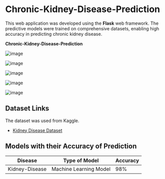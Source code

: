 # Chronic-Kidney-Disease-Prediction

This web application was developed using the **Flask** web framework. The predictive models were trained on comprehensive datasets, enabling high accuracy in predicting chronic kidney disease. 

**Chronic-Kidney-Disease-Prediction**

![image](https://user-images.githubusercontent.com/62790398/125474693-082d87df-953e-43d2-b175-08afd43ec9b0.png)

![image](https://user-images.githubusercontent.com/62790398/125474884-71a047bf-2648-49ff-816d-907b1dc2b68a.png)

![image](https://user-images.githubusercontent.com/62790398/125475302-8e02b5d8-d0b2-473b-b83e-f4d807dc0412.png)

![image](https://github.com/user-attachments/assets/093fafc0-7ee7-4f66-862e-ce519da1fcaa)

![image](https://github.com/user-attachments/assets/c44f14ea-d73c-4dea-8396-e295ca77ec11)



## Dataset Links

The dataset was used from Kaggle.

- [Kidney Disease Dataset](https://www.kaggle.com/mansoordaku/ckdisease)

## Models with their Accuracy of Prediction

| Disease        | Type of Model            | Accuracy |
| -------------- | ------------------------ | -------- |
| Kidney-Disease       | Machine Learning Model   | 98%   |


